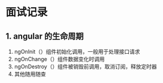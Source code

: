 # 面试记录

## 1. angular 的生命周期

1. ngOnInit（）组件初始化调用，一般用于处理接口请求
2. ngOnChange（）组件数据变化时调用
3. ngOnDestroy（）组件被销毁前调用，取消订阅，释放定时器
4. 其他随用随查

